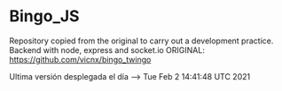 # Bingo_JS
Repository copied from the original to carry out a development practice.
Backend with node, express and socket.io
ORIGINAL:
https://github.com/vicnx/bingo_twingo


  Ultima versión desplegada el día --> Tue Feb  2 14:41:48 UTC 2021
